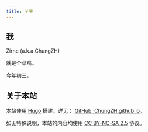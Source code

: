 ```yaml
---
title: 关于
---
```


## 我

Zirnc (a.k.a ChungZH)

就是个菜鸡。

今年初三。

## 关于本站

本站使用 [Hugo](https://gohugo.io/) 搭建。详见： [GitHub: ChungZH.github.io](https://github.com/ChungZH/ChungZH.github.io)。

如无特殊说明，本站的内容均使用 [CC BY-NC-SA 2.5](https://creativecommons.org/licenses/by-nc-sa/2.5/cn/) 协议。
